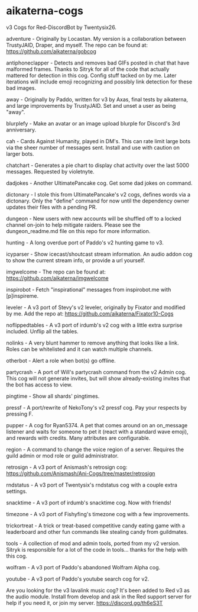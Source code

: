 # aikaterna-cogs
v3 Cogs for Red-DiscordBot by Twentysix26.

adventure - Originally by Locastan. My version is a collaboration between TrustyJAID, Draper, and myself. The repo can be found at: https://github.com/aikaterna/gobcog

antiphoneclapper - Detects and removes bad GIFs posted in chat that have malformed frames. Thanks to Sitryk for all of the code that actually mattered for detection in this cog. Config stuff tacked on by me. Later iterations will include emoji recognizing and possibly link detection for these bad images.

away - Originally by Paddo, written for v3 by Axas, final tests by aikaterna, and large improvements by TrustyJAID. Set and unset a user as being "away".

blurplefy - Make an avatar or an image upload blurple for Discord's 3rd anniversary.

cah - Cards Against Humanity, played in DM's. This can rate limit large bots via the sheer number of messages sent. Install and use with caution on larger bots.

chatchart - Generates a pie chart to display chat activity over the last 5000 messages. Requested by violetnyte.

dadjokes - Another UltimatePancake cog. Get some dad jokes on command.

dictonary - I stole this from UltimatePancake's v2 cogs, defines words via a dictonary. Only the "define" command for now until the dependency owner updates their files with a pending PR.

dungeon - New users with new accounts will be shuffled off to a locked channel on-join to help mitigate raiders. Please see the dungeon_readme.md file on this repo for more information.

hunting - A long overdue port of Paddo's v2 hunting game to v3.

icyparser - Show icecast/shoutcast stream information. An audio addon cog to show the current stream info, or provide a url yourself.

imgwelcome - The repo can be found at: https://github.com/aikaterna/imgwelcome

inspirobot - Fetch "inspirational" messages from inspirobot.me with [p]inspireme.

leveler - A v3 port of Stevy's v2 leveler, originally by Fixator and modified by me. Add the repo at: https://github.com/aikaterna/Fixator10-Cogs

noflippedtables - A v3 port of irdumb's v2 cog with a little extra surprise included. Unflip all the tables.

nolinks - A very blunt hammer to remove anything that looks like a link. Roles can be whitelisted and it can watch multiple channels.

otherbot - Alert a role when bot(s) go offline.

partycrash - A port of Will's partycrash command from the v2 Admin cog. This cog will not generate invites, but will show already-existing invites that the bot has access to view.

pingtime - Show all shards' pingtimes.

pressf - A port/rewrite of NekoTony's v2 pressf cog. Pay your respects by pressing F.

pupper - A cog for Ryan5374. A pet that comes around on an on_message listener and waits for someone to pet it (react with a standard wave emoji), and rewards with credits. Many attributes are configurable.

region - A command to change the voice region of a server. Requires the guild admin or mod role or guild administrator.

retrosign - A v3 port of Anismash's retrosign cog: https://github.com/Anismash/Ani-Cogs/tree/master/retrosign

rndstatus - A v3 port of Twentysix's rndstatus cog with a couple extra settings.

snacktime - A v3 port of irdumb's snacktime cog. Now with friends!

timezone - A v3 port of Fishyfing's timezone cog with a few improvements.

trickortreat - A trick or treat-based competitive candy eating game with a leaderboard and other fun commands like stealing candy from guildmates.

tools - A collection of mod and admin tools, ported from my v2 version. Sitryk is responsible for a lot of the code in tools... thanks for the help with this cog.

wolfram - A v3 port of Paddo's abandoned Wolfram Alpha cog.

youtube - A v3 port of Paddo's youtube search cog for v2.

Are you looking for the v3 lavalink music cog? It's been added to Red v3 as the audio module. Install from develop and ask in the Red support server for help if you need it, or join my server. https://discord.gg/th6eS3T
